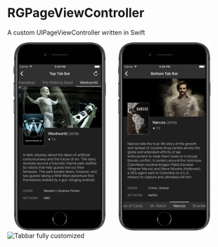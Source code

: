 RGPageViewController
====================

A custom UIPageViewController written in Swift

<img src="data:image/gif;base64,R0lGODlhAQABAAAAACH5BAEKAAEALAAAAAABAAEAAAICTAEAOw==" width="10">
<img src="https://github.com/eRGoon/RGPageViewController/blob/master/Screenshots/tabbar_top.png" width="210" title="Tabbar on Top">
<img src="data:image/gif;base64,R0lGODlhAQABAAAAACH5BAEKAAEALAAAAAABAAEAAAICTAEAOw==" width="20">
<img src="https://github.com/eRGoon/RGPageViewController/blob/master/Screenshots/tabbar_bottom.png" width="210" title="Tabbar at Bottom">
<img src="data:image/gif;base64,R0lGODlhAQABAAAAACH5BAEKAAEALAAAAAABAAEAAAICTAEAOw==" width="20">
<img src="https://github.com/eRGoon/RGPageViewController/blob/master/Screenshots/tabbar_custom.png" width="210" title="Tabbar fully customized">
